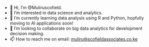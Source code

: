 - 👋 Hi, I’m @Muliruscofield.
- 👀 I’m interested in data science and analytics.
- 🌱 I’m currently learning data analysis using R and Python, hopfully moving to AI applications soon!
- 💞️ I’m looking to collaborate on big data analytics for development decision making.
- 📫 How to reach me on email: muliru@scofieldassociates.co.ke

<!---
Muliruscofield/Muliruscofield is a ✨ special ✨ repository because its `README.md` (this file) appears on your GitHub profile.
You can click the Preview link to take a look at your changes.
--->

